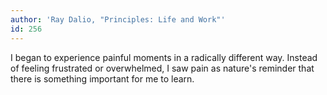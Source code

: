 ```yaml
---
author: 'Ray Dalio, "Principles: Life and Work"'
id: 256
---
```


I began to experience painful moments in a radically different way. Instead of feeling frustrated or overwhelmed, I saw pain as nature's reminder that there is something important for me to learn.